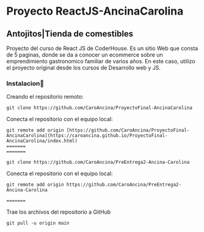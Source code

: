 # Proyecto ReactJS-AncinaCarolina
## **Antojitos|Tienda de comestibles**

Proyecto del curso de React JS de CoderHouse. Es un sitio Web que consta de 5 paginas, donde se da a conocer un ecommerce sobre un emprendimiento gastronomico familiar de varios años. En este caso, utilizo el proyecto original desde los cursos de Desarrollo web y JS.

### **Instalacion**:wrench:


Creando el repositorio remoto:
```
git clone https://github.com/CaroAncina/ProyectoFinal-AncinaCarolina
```
Conecta el repositorio con el equipo local:
```
git remote add origin [https://github.com/CaroAncina/ProyectoFinal-AncinaCarolina](https://caroancina.github.io/ProyectoFinal-AncinaCarolina/index.html)
=======
=======

git clone https://github.com/CaroAncina/PreEntrega2-Ancina-Carolina
```
Conecta el repositorio con el equipo local:
```
git remote add origin https://github.com/CaroAncina/PreEntrega2-Ancina-Carolina

=======
```
Trae los archivos del repositorio a GitHub
```
git pull -u origin main
```

